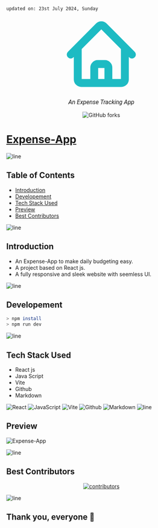     updated on: 23st July 2024, Sunday

<div align=center>
    <a href="https://github.com/SrijaAdhya12/Expense-App">
        <img width="200" src="data:image/svg+xml,%3csvg%20xmlns='http://www.w3.org/2000/svg'%20width='24'%20height='24'%20fill='none'%3e%3cpath%20stroke='%231DBBC3'%20stroke-linecap='round'%20stroke-linejoin='round'%20stroke-width='2.5'%20d='m2.25%2012%208.954-8.955a1.126%201.126%200%200%201%201.591%200L21.75%2012M4.5%209.75v10.125c0%20.621.504%201.125%201.125%201.125H9.75v-4.875c0-.621.504-1.125%201.125-1.125h2.25c.621%200%201.125.504%201.125%201.125V21h4.125c.621%200%201.125-.504%201.125-1.125V9.75M8.25%2021h8.25'/%3e%3c/svg%3e">
    </a>
    <p style="font-family: roboto, calibri; font-size:12pt; font-style:italic"> An Expense Tracking App </p>
    <a src="https://github.com/SrijaAdhya12/Expense-App/forks">
        <img alt="GitHub forks" src="https://img.shields.io/github/forks/SrijaAdhya12/Expense-App">
    </a>
</div>

# [Expense-App](https://github.com/SrijaAdhya12/Expense-App)

![line]

## Table of Contents

- [Introduction](#introduction)
- [Developement](#developement)
- [Tech Stack Used](#tech-stack-used)
- [Preview](#preview)
- [Best Contributors](#best-contributors)

![line]

## Introduction

- An Expense-App to make daily budgeting easy.
- A project based on React js.
- A fully responsive and sleek website with seemless UI.


![line]

## Developement


```sh
> npm install
> npm run dev
```

![line]

## Tech Stack Used

- React js
- Java Script
- Vite
- Github
- Markdown

![React](https://img.shields.io/badge/react-%2320232a.svg?style=for-the-badge&logo=react&logoColor=%2361DAFB) ![JavaScript](https://img.shields.io/badge/javascript-%23323330.svg?style=for-the-badge&logo=javascript&logoColor=%23F7DF1E) ![Vite](https://img.shields.io/badge/vite-%23000000.svg?style=for-the-badge&logo=vite&logoColor=white) ![Github](https://img.shields.io/badge/github-%23121011.svg?style=for-the-badge&logo=github&logoColor=white) ![Markdown](https://img.shields.io/badge/markdown-%23121011.svg?style=for-the-badge&logo=markdown&logoColor=white)
![line]

## Preview

![Expense-App](https://github.com/user-attachments/assets/74f30189-9d54-40c8-a87d-f35f7f0cea6f)


![line]

## Best Contributors

<div align="center">
    <a  href="https://github.com/SrijaAdhya12/Expense-App/graphs/contributors">
        <img src="https://contrib.rocks/image?repo=SrijaAdhya12/Expense-App" alt="contributors" />
    </a>
</div>

![line]

## Thank you, everyone 💚

[markdown badges]: https://github.com/Ileriayo/markdown-badges
[line]: https://user-images.githubusercontent.com/75939390/137615281-3a875960-92cc-407f-97fe-fd2319bdb252.png

<!-- 21/07/24 -->
